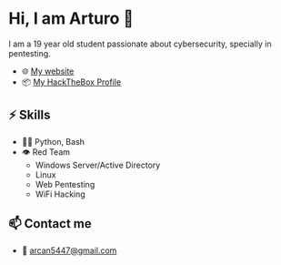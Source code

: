 # [](#header-1)Hi, I am Arturo 👋
I am a 19 year old student passionate about cybersecurity, specially in pentesting.

- 🌐 [My website](https://4rtii.github.io)
- 📦 [My HackTheBox Profile](https://app.hackthebox.com/profile/839583)

## [](#header-2)⚡ Skills
- 👨‍💻 Python, Bash
- 👁️ Red Team
  - Windows Server/Active Directory
  - Linux
  - Web Pentesting
  - WiFi Hacking 

## [](#header-2)📫 Contact me
- 📧 arcan5447@gmail.com
<!--
**4rtii/4rtii** is a ✨ _special_ ✨ repository because its `README.md` (this file) appears on your GitHub profile.

Here are some ideas to get you started:

- 🔭 I’m currently working on ...
- 🌱 I’m currently learning ...
- 👯 I’m looking to collaborate on ...
- 🤔 I’m looking for help with ...
- 💬 Ask me about ...
- 📫 How to reach me: ...
- 😄 Pronouns: ...
- ⚡ Fun fact: ...
-->

